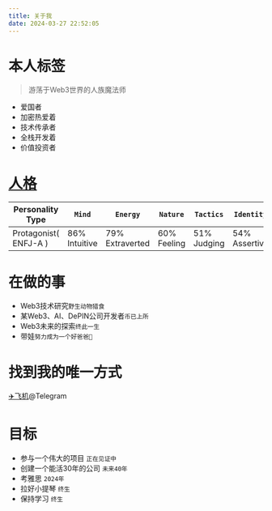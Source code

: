 ```yaml
---
title: 关于我
date: 2024-03-27 22:52:05
---
```


# 本人标签
> 游荡于Web3世界的人族魔法师
- 爱国者
- 加密热爱着
- 技术传承者
- 全栈开发着
- 价值投资者

# [人格](https://www.16personalities.com/profiles/3e39805b85ca8)
| Personality Type      | `Mind`        | `Energy`        | `Nature`    | `Tactics`     | `Identity`    | `Test taken` |
|-----------------------|---------------|-----------------|-------------|---------------|---------------|--------------|
| Protagonist( ENFJ-A ) | 86% Intuitive | 79% Extraverted | 60% Feeling | 51% Judging   | 54% Assertive | 2024-3-27    |

# 在做的事

- Web3技术研究`野生动物猎食`
- 某Web3、AI、DePIN公司开发者`币已上所`
- Web3未来的探索`终此一生`
- 带娃`努力成为一个好爸爸💪`

# 找到我的唯一方式
[✈️飞机](https://t.me/Catlina02)@Telegram

# 目标
- 参与一个伟大的项目 `正在见证中`
- 创建一个能活30年的公司 `未来40年`
- 考雅思 `2024年`
- 拉好小提琴 `终生`
- 保持学习 `终生`